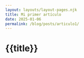 ```yaml
---
layout: layouts/layout-pages.njk
title: Mi primer artículo
date: 2025-01-06
permalink: /blog/posts/articulo1/
---
```

# {{title}}